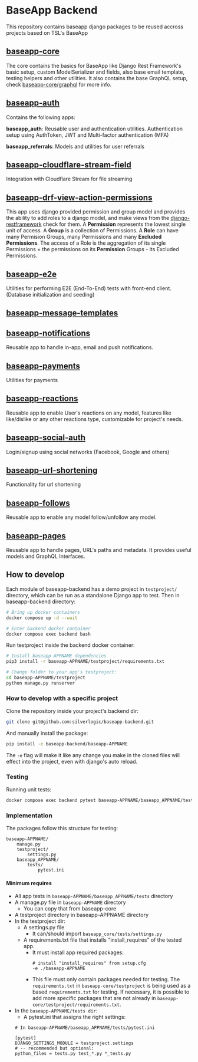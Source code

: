 # BaseApp Backend

This repository contains baseapp django packages to be reused accross projects based on TSL's BaseApp

## [baseapp-core](baseapp-core)

The core contains the basics for BaseApp like Django Rest Framework's basic setup, custom ModelSerializer and fields, also base email template, testing helpers and other utilities. It also contains the base GraphQL setup, check [baseapp-core/graphql](baseapp-core/graphql) for more info.

## [baseapp-auth](baseapp-auth)

Contains the following apps:

**baseapp_auth**: Reusable user and authentication utilities. Authentication setup using AuthToken, JWT and Multi-factor authentication (MFA)

**baseapp_referrals**: Models and utilities for user referrals

## [baseapp-cloudflare-stream-field](baseapp-cloudflare-stream-field)

Integration with Cloudflare Stream for file streaming

## [baseapp-drf-view-action-permissions](baseapp-drf-view-action-permissions)

This app uses django provided permission and group model and provides the ability to add roles to a django model, and make views from the [django-restframework](https://www.django-rest-framework.org/) check for them. A **Permission** represents the lowest single unit of access. A **Group** is a collection of Permissions. A **Role** can have many Permision Groups, many Permissions and many **Excluded Permissions**. The access of a Role is the aggregation of its single Permissions + the permissions on its **Permission** Groups - its Excluded Permissions.

## [baseapp-e2e](baseapp-e2e)

Utilities for performing E2E (End-To-End) tests with front-end client. (Database initialization and seeding)

## [baseapp-message-templates](baseapp-message-templates)

## [baseapp-notifications](baseapp-notifications)

Reusable app to handle in-app, email and push notifications.

## [baseapp-payments](baseapp-payments)

Utilities for payments

## [baseapp-reactions](baseapp-reactions)

Reusable app to enable User's reactions on any model, features like like/dislike or any other reactions type, customizable for project's needs.

## [baseapp-social-auth](baseapp-social-auth)

Login/signup using social networks (Facebook, Google and others)

## [baseapp-url-shortening](baseapp-url-shortening)

Functionality for url shortening

## [baseapp-follows](baseapp-follows)

Reusable app to enable any model follow/unfollow any model.

## [baseapp-pages](baseapp-pages)

Reusable app to handle pages, URL's paths and metadata. It provides useful models and GraphQL Interfaces.

## How to develop

Each module of baseapp-backend has a demo project in `testproject/` directory, which can be run as a standalone Django app to test. Then in baseapp-backend directory:

```bash
# Bring up docker containers
docker compose up -d --wait

# Enter backend docker container
docker compose exec backend bash
```

Run testproject inside the backend docker container:

```bash
# Install baseapp-APPNAME dependencies
pip3 install -r baseapp-APPNAME/testproject/requirements.txt

# Change folder to your app's testproject:
cd baseapp-APPNAME/testproject
python manage.py runserver
```

### How to develop with a specific project

Clone the repository inside your project's backend dir:

```bash
git clone git@github.com:silverlogic/baseapp-backend.git
```

And manually install the package:

```bash
pip install -e baseapp-backend/baseapp-APPNAME
```

The `-e` flag will make it like any change you make in the cloned files will effect into the project, even with django's auto reload.

### Testing

Running unit tests:

```bash
docker compose exec backend pytest baseapp-APPNAME/baseapp_APPNAME/tests
```

### Implementation

The packages follow this structure for testing:

```
baseapp-APPNAME/
    manage.py
    testproject/
        settings.py
    baseapp_APPNAME/
        tests/
            pytest.ini
```

#### Minimum requires
- All app tests in `baseapp-APPNAME/baseapp_APPNAME/tests` directory
- A manage.py file in `baseapp-APPNAME` directory
  - You can copy that from baseapp-core
- A testproject directory in baseapp-APPNAME directory
- In the testproject dir:
  - A settings.py file
    - It can/should import `baseapp_core/tests/settings.py`
  - A requirements.txt file that installs "install_requires" of the tested app.
    - It must install app required packages:
      ```
      # install "install_requires" from setup.cfg
      -e ./baseapp-APPNAME
      ```
    - This file must only contain packages needed for testing. The `requirements.txt` in `baseapp-core/testproject` is being used as a based `requirements.txt` for testing. If necessary, it is possible to add more specific packages that are not already in `baseapp-core/testproject/requirements.txt`.
- In the `baseapp-APPNAME/tests dir`:
  - A pytest.ini that assigns the right settings:
  ```
  # In baseapp-APPNAME/baseapp_APPNAME/tests/pytest.ini

  [pytest]
  DJANGO_SETTINGS_MODULE = testproject.settings
  # -- recommended but optional:
  python_files = tests.py test_*.py *_tests.py
  ```
